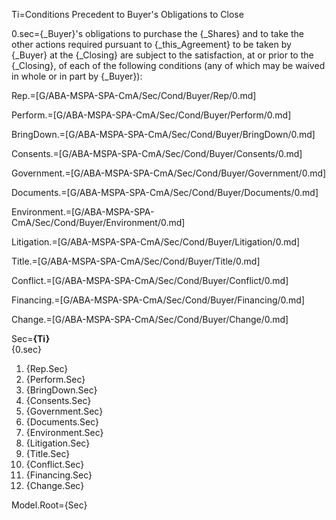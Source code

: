 Ti=Conditions Precedent to Buyer's Obligations to Close

0.sec={_Buyer}'s obligations to purchase the {_Shares} and to take the other actions required pursuant to {_this_Agreement} to be taken by {_Buyer} at the {_Closing} are subject to the satisfaction, at or prior to the {_Closing}, of each of the following conditions (any of which may be waived in whole or in part by {_Buyer}):

Rep.=[G/ABA-MSPA-SPA-CmA/Sec/Cond/Buyer/Rep/0.md]

Perform.=[G/ABA-MSPA-SPA-CmA/Sec/Cond/Buyer/Perform/0.md]

BringDown.=[G/ABA-MSPA-SPA-CmA/Sec/Cond/Buyer/BringDown/0.md]

Consents.=[G/ABA-MSPA-SPA-CmA/Sec/Cond/Buyer/Consents/0.md]

Government.=[G/ABA-MSPA-SPA-CmA/Sec/Cond/Buyer/Government/0.md]

Documents.=[G/ABA-MSPA-SPA-CmA/Sec/Cond/Buyer/Documents/0.md]

Environment.=[G/ABA-MSPA-SPA-CmA/Sec/Cond/Buyer/Environment/0.md]

Litigation.=[G/ABA-MSPA-SPA-CmA/Sec/Cond/Buyer/Litigation/0.md]

Title.=[G/ABA-MSPA-SPA-CmA/Sec/Cond/Buyer/Title/0.md]

Conflict.=[G/ABA-MSPA-SPA-CmA/Sec/Cond/Buyer/Conflict/0.md]

Financing.=[G/ABA-MSPA-SPA-CmA/Sec/Cond/Buyer/Financing/0.md]

Change.=[G/ABA-MSPA-SPA-CmA/Sec/Cond/Buyer/Change/0.md]

Sec=<b>{Ti}</b><br/>{0.sec}<ol><li>{Rep.Sec}<li>{Perform.Sec}<li>{BringDown.Sec}<li>{Consents.Sec}<li>{Government.Sec}<li>{Documents.Sec}<li>{Environment.Sec}<li>{Litigation.Sec}<li>{Title.Sec}<li>{Conflict.Sec}<li>{Financing.Sec}<li>{Change.Sec}</ol>

Model.Root={Sec}
